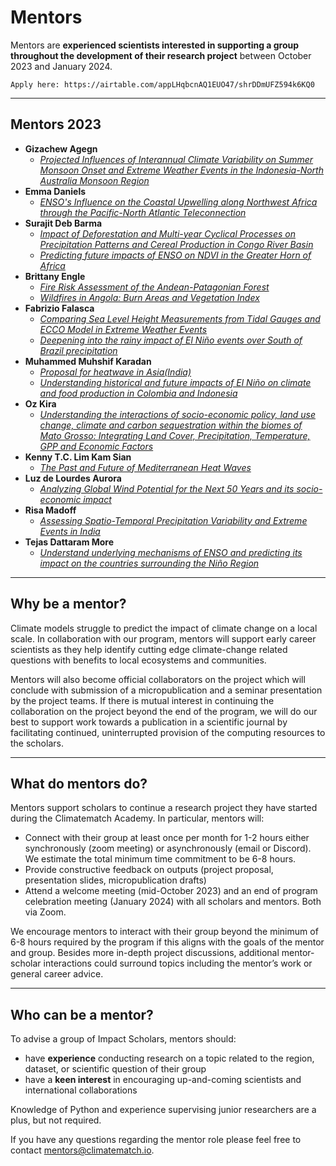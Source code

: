 # Mentors
Mentors are **experienced scientists interested in supporting a group throughout the development of their research project** between October 2023 and January 2024.

```{admonition} One last spot remaining!
Apply here: https://airtable.com/appLHqbcnAQ1EUO47/shrDDmUFZ594k6KQ0
```
---
## Mentors 2023
- **Gizachew Agegn**
  - [*Projected Influences of Interannual Climate Variability on Summer Monsoon Onset and Extreme Weather Events in the Indonesia-North Australia Monsoon Region*](./scholars2023.md#projected-influences-of-interannual-climate-variability-on-summer-monsoon-onset-and-extreme-weather-events-in-the-indonesia-north-australia-monsoon-region)
- **Emma Daniels**
  - [*ENSO's Influence on the Coastal Upwelling along Northwest Africa through the Pacific-North Atlantic Teleconnection*](./scholars2023.md#ensos-influence-on-the-coastal-upwelling-along-northwest-africa-through-the-pacific-north-atlantic-teleconnection)
- **Surajit Deb Barma**
  - [*Impact of Deforestation and Multi-year Cyclical Processes on Precipitation Patterns and Cereal Production in Congo River Basin*](./scholars2023.md#impact-of-deforestation-and-multi-year-cyclical-processes-on-precipitation-patterns-and-cereal-production-in-congo-river-basin)
  - [*Predicting future impacts of ENSO on NDVI in the Greater Horn of Africa*](./scholars2023.md#predicting-future-impacts-of-enso-on-ndvi-in-the-greater-horn-of-africa)
- **Brittany Engle**
  - [*Fire Risk Assessment of the Andean-Patagonian Forest*](./scholars2023.md#fire-risk-assessment-of-the-andean-patagonian-forest)
  - [*Wildfires in Angola: Burn Areas and Vegetation Index*](./scholars2023.md#wildfires-in-angola-burn-areas-and-vegetation-index)
- **Fabrizio Falasca**
  - [*Comparing Sea Level Height Measurements from Tidal Gauges and ECCO Model in Extreme Weather Events*](./scholars2023.md#comparing-sea-level-height-measurements-from-tidal-gauges-and-ecco-model-in-extreme-weather-events)
  - [*Deepening into the rainy impact of El Niño events over South of Brazil precipitation*](./scholars2023.md#deepening-into-the-rainy-impact-of-el-niño-events-over-south-of-brazil-precipitation)
- **Muhammed Muhshif Karadan**
  - [*Proposal for heatwave in Asia(India)*](./scholars2023.md#proposal-for-heatwave-in-asiaindia)
  - [*Understanding historical and future impacts of El Niño on climate and food production in Colombia and Indonesia*](./scholars2023.md#understanding-historical-and-future-impacts-of-el-niño-on-climate-and-food-production-in-colombia-and-indonesia)
- **Oz Kira**
  - [*Understanding the interactions of socio-economic policy, land use change, climate and carbon sequestration within the biomes of Mato Grosso: Integrating Land Cover, Precipitation, Temperature, GPP and Economic Factors*](./scholars2023.md#understanding-the-interactions-of-socio-economic-policy-land-use-change-climate-and-carbon-sequestration-within-the-biomes-of-mato-grosso-integrating-land-cover-precipitation-temperature-gpp-and-economic-factors)
- **Kenny T.C. Lim Kam Sian**
  - [*The Past and Future of Mediterranean Heat Waves*](./scholars2023.md#the-past-and-future-of-mediterranean-heat-waves)
- **Luz de Lourdes Aurora**
  - [*Analyzing Global Wind Potential for the Next 50 Years and its socio-economic impact*](./scholars2023.md#analyzing-global-wind-potential-for-the-next-50-years-and-its-socio-economic-impact)
- **Risa Madoff**
  - [*Assessing Spatio-Temporal Precipitation Variability and Extreme Events in India*](./scholars2023.md#assessing-spatio-temporal-precipitation-variability-and-extreme-events-in-india)
- **Tejas Dattaram More**
  - [*Understand underlying mechanisms of ENSO and predicting its impact on the countries surrounding the Niño Region*](./scholars2023.md#understand-underlying-mechanisms-of-enso-and-predicting-its-impact-on-the-countries-surrounding-the-niño-region)


---
## Why be a mentor? 
Climate models struggle to predict the impact of climate change on a local scale. In collaboration with our program, mentors will support early career scientists as they help identify cutting edge climate-change related questions with benefits to local ecosystems and communities. 

Mentors will also become official collaborators on the project which will conclude with submission of a micropublication and a seminar presentation by the project teams. If there is mutual interest in continuing the collaboration on the project beyond the end of the program, we will do our best to support work towards a publication in a scientific journal by facilitating continued, uninterrupted provision of the computing resources to the scholars.

---
## What do mentors do? 
Mentors support scholars to continue a research project they have started during the Climatematch Academy. In particular, mentors will:
- Connect with their group at least once per month for 1-2 hours either synchronously (zoom meeting) or asynchronously (email or Discord). We estimate the total minimum time commitment to be 6-8 hours.
- Provide constructive feedback on outputs (project proposal, presentation slides, micropublication drafts) 
- Attend a welcome meeting (mid-October 2023) and an end of program celebration meeting (January 2024) with all scholars and mentors. Both via Zoom. 

We encourage mentors to interact with their group beyond the minimum of 6-8 hours required by the program if this aligns with the goals of the mentor and group. Besides more in-depth project discussions, additional mentor-scholar interactions could surround topics including the mentor’s work or general career advice.  

---
## Who can be a mentor? 
To advise a group of Impact Scholars, mentors should: 
- have **experience** conducting research on a topic related to the region, dataset, or scientific question of their group
- have a **keen interest** in encouraging up-and-coming scientists and international collaborations

Knowledge of Python and experience supervising junior researchers are a plus, but not required. 

If you have any questions regarding the mentor role please feel free to contact mentors@climatematch.io.
